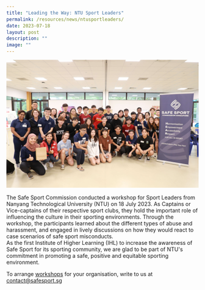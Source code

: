 ```yaml
---
title: "Leading the Way: NTU Sport Leaders"
permalink: /resources/news/ntusportleaders/
date: 2023-07-18
layout: post
description: ""
image: ""
---
```

![](/images/ntu%20workshop.JPG)

The Safe Sport Commission conducted a workshop for Sport Leaders from Nanyang Technological University (NTU) on 18 July 2023. As Captains or Vice-captains of their respective sport clubs, they hold the important role of influencing the culture in their sporting environments. Through the workshop, the participants learned about the different types of abuse and harassment, and engaged in lively discussions on how they would react to case scenarios of safe sport misconducts. &nbsp;&nbsp;&nbsp;
<br>
As the first Institute of Higher Learning (IHL) to increase the awareness of Safe Sport for its sporting community, we are glad to be part of NTU's commitment in promoting a safe, positive and equitable sporting environment. 

To arrange [workshops](https://www.safesport.sg/training-and-education/workshops/) for your organisation, write to us at [contact@safesport.sg](contact@safesport.sg)